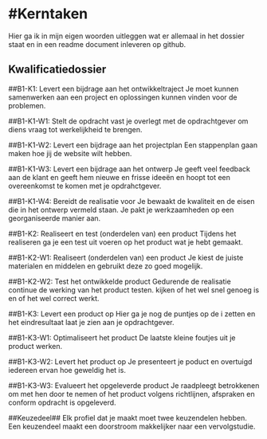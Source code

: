 #Kerntaken
=====================

Hier ga ik in mijn eigen woorden uitleggen wat er allemaal in het dossier staat en in een readme document inleveren op github.

Kwalificatiedossier
-----------------

##B1-K1:  Levert een bijdrage aan het ontwikkeltraject
Je moet kunnen samenwerken aan een project en oplossingen kunnen vinden voor de problemen.

##B1-K1-W1:  Stelt de opdracht vast
je overlegt met de opdrachtgever om diens vraag tot werkelijkheid te brengen.



##B1-K1-W2:  Levert een bijdrage aan het projectplan
Een stappenplan gaan maken hoe jij de website wilt hebben.


##B1-K1-W3:  Levert een bijdrage aan het ontwerp
Je geeft veel feedback aan de klant en geeft hem nieuwe en frisse ideeën en hoopt tot een overeenkomst te komen met je opdrahctgever.


##B1-K1-W4:  Bereidt de realisatie voor
Je bewaakt de kwaliteit en de eisen die in het ontwerp vermeld staan.
Je pakt je werkzaamheden op een georganiseerde manier aan.


##B1-K2:  Realiseert en test (onderdelen van) een product
Tijdens het realiseren ga je een test uit voeren op het product wat je hebt gemaakt.


##B1-K2-W1:  Realiseert (onderdelen van) een product
Je kiest de juiste materialen en middelen en gebruikt deze zo goed mogelijk.


##B1-K2-W2:  Test het ontwikkelde product
Gedurende de realisatie continue de werking van het product testen. kijken of het wel snel genoeg is en of het wel correct werkt.

 
##B1-K3:  Levert een product op
Hier ga je nog de puntjes op de i zetten en het eindresultaat laat je zien aan je opdrachtgever.


##B1-K3-W1:  Optimaliseert het product
De laatste kleine foutjes uit je product werken.


##B1-K3-W2:  Levert het product op
Je presenteert je poduct en overtuigd iedereen ervan hoe geweldig het is.


##B1-K3-W3:  Evalueert het opgeleverde product
Je raadpleegt betrokkenen om met hen door te nemen of het product volgens richtlijnen, afspraken en conform opdracht is opgeleverd.

##Keuzedeel##
Elk profiel dat je maakt moet twee keuzendelen hebben. Een keuzendeel maakt een doorstroom makkelijker naar een vervolgstudie.
